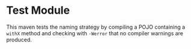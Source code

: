 # Test Module

This maven tests the naming strategy by compiling a POJO 
containing a `withX` method and checking with `-Werror` that no 
compiler warnings are produced.